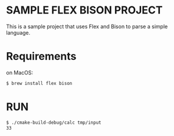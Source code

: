 # SAMPLE FLEX BISON PROJECT

This is a sample project that uses Flex and Bison to parse a simple language.

# Requirements

on MacOS:

```bash
$ brew install flex bison
```

# RUN

```bash
$ ./cmake-build-debug/calc tmp/input
33
```

